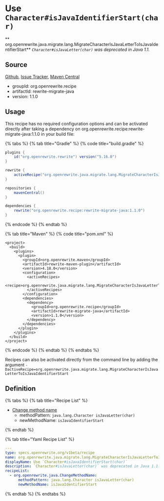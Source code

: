 # Use `Character#isJavaIdentifierStart(char)`

** org.openrewrite.java.migrate.lang.MigrateCharacterIsJavaLetterToIsJavaIdentifierStart**
_`Character#isJavaLetter(char)` was deprecated in Java 1.1._

## Source

[Github](https://github.com/openrewrite/rewrite-migrate-java), [Issue Tracker](https://github.com/openrewrite/rewrite-migrate-java/issues), [Maven Central](https://search.maven.org/artifact/org.openrewrite.recipe/rewrite-migrate-java/1.1.0/jar)

* groupId: org.openrewrite.recipe
* artifactId: rewrite-migrate-java
* version: 1.1.0


## Usage

This recipe has no required configuration options and can be activated directly after taking a dependency on org.openrewrite.recipe:rewrite-migrate-java:1.1.0 in your build file:

{% tabs %}
{% tab title="Gradle" %}
{% code title="build.gradle" %}
```groovy
plugins {
    id("org.openrewrite.rewrite") version("5.16.0")
}

rewrite {
    activeRecipe("org.openrewrite.java.migrate.lang.MigrateCharacterIsJavaLetterToIsJavaIdentifierStart")
}

repositories {
    mavenCentral()
}

dependencies {
    rewrite("org.openrewrite.recipe:rewrite-migrate-java:1.1.0")
}
```
{% endcode %}
{% endtab %}

{% tab title="Maven" %}
{% code title="pom.xml" %}
```markup
<project>
  <build>
    <plugins>
      <plugin>
        <groupId>org.openrewrite.maven</groupId>
        <artifactId>rewrite-maven-plugin</artifactId>
        <version>4.18.0</version>
        <configuration>
          <activeRecipes>
            <recipe>org.openrewrite.java.migrate.lang.MigrateCharacterIsJavaLetterToIsJavaIdentifierStart</recipe>
          </activeRecipes>
        </configuration>
        <dependencies>
          <dependency>
            <groupId>org.openrewrite.recipe</groupId>
            <artifactId>rewrite-migrate-java</artifactId>
            <version>1.1.0</version>
          </dependency>
        </dependencies>
      </plugin>
    </plugins>
  </build>
</project>
```
{% endcode %}
{% endtab %}
{% endtabs %}

Recipes can also be activated directly from the command line by adding the argument `-DactiveRecipe=org.openrewrite.java.migrate.lang.MigrateCharacterIsJavaLetterToIsJavaIdentifierStart`

## Definition

{% tabs %}
{% tab title="Recipe List" %}
* [Change method name](../../../java/changemethodname.md)
  * methodPattern: `java.lang.Character isJavaLetter(char)`
  * newMethodName: `isJavaIdentifierStart`

{% endtab %}

{% tab title="Yaml Recipe List" %}
```yaml
---
type: specs.openrewrite.org/v1beta/recipe
name: org.openrewrite.java.migrate.lang.MigrateCharacterIsJavaLetterToIsJavaIdentifierStart
displayName: Use `Character#isJavaIdentifierStart(char)`
description: `Character#isJavaLetter(char)` was deprecated in Java 1.1.
recipeList:
  - org.openrewrite.java.ChangeMethodName:
      methodPattern: java.lang.Character isJavaLetter(char)
      newMethodName: isJavaIdentifierStart

```
{% endtab %}
{% endtabs %}
